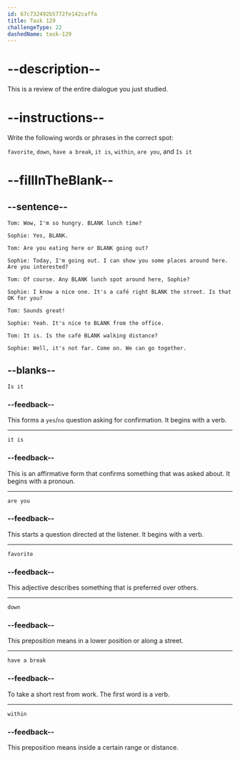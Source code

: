 ```yaml
---
id: 67c732492b5772fe142caffa
title: Task 129
challengeType: 22
dashedName: task-129
---
```


<!-- REVIEW -->

# --description--

This is a review of the entire dialogue you just studied.

# --instructions--

Write the following words or phrases in the correct spot:

`favorite`, `down`, `have a break`, `it is`, `within`, `are you`, and `Is it`

# --fillInTheBlank--

## --sentence--

`Tom: Wow, I'm so hungry. BLANK lunch time?`

`Sophie: Yes, BLANK.`

`Tom: Are you eating here or BLANK going out?`

`Sophie: Today, I'm going out. I can show you some places around here. Are you interested?`

`Tom: Of course. Any BLANK lunch spot around here, Sophie?`

`Sophie: I know a nice one. It's a café right BLANK the street. Is that OK for you?`

`Tom: Sounds great!`

`Sophie: Yeah. It's nice to BLANK from the office.`

`Tom: It is. Is the café BLANK walking distance?`

`Sophie: Well, it's not far. Come on. We can go together.`

## --blanks--

`Is it`

### --feedback--

This forms a `yes`/`no` question asking for confirmation. It begins with a verb.

---

`it is`

### --feedback--

This is an affirmative form that confirms something that was asked about. It begins with a pronoun.

---

`are you`

### --feedback--

This starts a question directed at the listener. It begins with a verb.

---

`favorite`

### --feedback--

This adjective describes something that is preferred over others.

---

`down`

### --feedback--

This preposition means in a lower position or along a street.

---

`have a break`

### --feedback--

To take a short rest from work. The first word is a verb.

---

`within`

### --feedback--

This preposition means inside a certain range or distance.  
